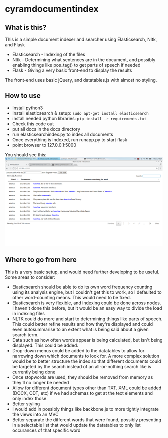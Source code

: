 # cyramdocumentindex

## What is this?
This is a simple document indexer and searcher using Elasticsearch, Nltk, and Flask

* Elasticsearch - Indexing of the files
* Nltk - Determining what sentences are in the document, and possibly enabling things like pos_tag() to get parts of speech if needed
* Flask - Giving a very basic front-end to display the results

The front-end uses basic jQuery, and datatables.js with almost no styling.

## How to use
* Install python3
* Install elasticsearch & setup: ```sudo apt-get install elasticsearch```
* install needed python libraries:  ```pip install -r requirements.txt```
* Check this code out
* put all docs in the docs directory
* run elasticsearchindex.py to index all documents
* Once everything is indexed, run runapp.py to start flask
* point browser to 127.0.0.1:5000

You should see this:
<img src='screenshot.png'>

## Where to go from here
This is a very basic setup, and would need further developing to be useful.  Some areas to consider:
* Elasticsearch should be able to do its own word frequency counting using its analysis engine, but I couldn't get this to work, so I defaulted to other word-counting means.  This would need to be fixed.
* Elasticsearch is very flexible, and indexing could be done across nodes.  I haven't done this before, but it would be an easy way to divide the load in indexing files
* NLTK could do more and start to determining things like parts of speech.  This could better refine results and how they're displayed and could even autosummarise to an extent what is being said about a given search term.
* Data such as how often words appear is being calculated, but isn't being displayed.  This could be added.
* Drop-down menus could be added to the datatables to allow for narrowing down which documents to look for.  A more complex solution would be to better structure the index so that different documents could be targeted by the search instead of an all-or-nothing search like is currently being done
* Once stopwords are used, they should be removed from memory as they'll no longer be needed
* Allow for different document types other than TXT.   XML could be added (DOCX, ODT, etc) if we had schemas to get at the text elements and only index those.
* Better styling
* I would add in possibly things like backbone.js to more tightly integrate the views into an MVC
* Better separate the different words that were found, possibly presenting in a selectable list that would update the datatables to only list occurances of that specific word
